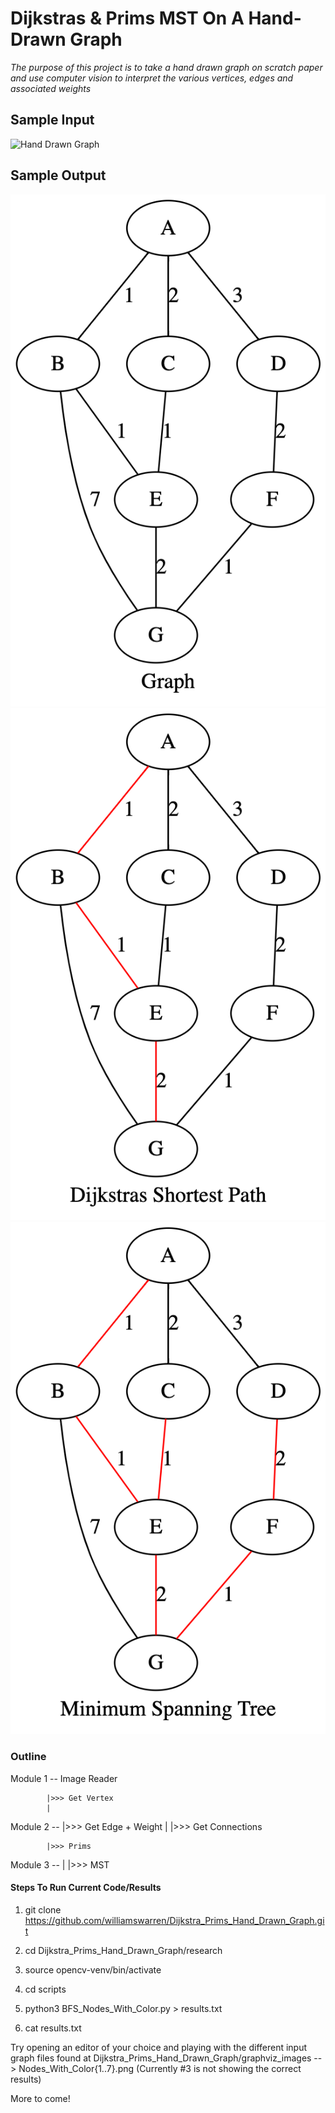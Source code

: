 # Dijkstras & Prims MST On A Hand-Drawn Graph

*The purpose of this project is to take a hand drawn graph on scratch paper and use computer vision to interpret the various vertices, edges and associated weights*

## Sample Input

![Hand Drawn Graph](./graphviz_images/test_graph.png)

## Sample Output

![Digital Graph](./graphviz_images/Graph_graphviz.png)
![Shortest Path](./graphviz_images/SP_graphviz.png)
![MST](./graphviz_images/MST_graphviz.png)

### Outline


Module 1 -- Image Reader


            |>>> Get Vertex
            |
Module 2 -- |>>> Get Edge + Weight
            |
            |>>> Get Connections
            

            |>>> Prims
Module 3 -- |
			|>>> MST

#### Steps To Run Current Code/Results

1. git clone https://github.com/williamswarren/Dijkstra_Prims_Hand_Drawn_Graph.git

2. cd Dijkstra_Prims_Hand_Drawn_Graph/research

3. source opencv-venv/bin/activate

4. cd scripts

5. python3 BFS_Nodes_With_Color.py > results.txt

6. cat results.txt

Try opening an editor of your choice and playing with the different input graph files found at Dijkstra_Prims_Hand_Drawn_Graph/graphviz_images --> Nodes_With_Color{1..7}.png (Currently #3 is not showing the correct results)

More to come! 

